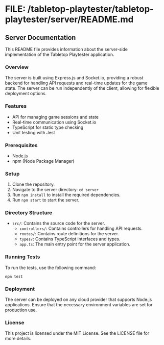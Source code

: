 # FILE: /tabletop-playtester/tabletop-playtester/server/README.md

## Server Documentation

This README file provides information about the server-side implementation of the Tabletop Playtester application.

### Overview

The server is built using Express.js and Socket.io, providing a robust backend for handling API requests and real-time updates for the game state. The server can be run independently of the client, allowing for flexible deployment options.

### Features

- API for managing game sessions and state
- Real-time communication using Socket.io
- TypeScript for static type checking
- Unit testing with Jest

### Prerequisites

- Node.js
- npm (Node Package Manager)

### Setup

1. Clone the repository.
2. Navigate to the server directory: `cd server`
3. Run `npm install` to install the required dependencies.
4. Run `npm start` to start the server.

### Directory Structure

- `src/`: Contains the source code for the server.
  - `controllers/`: Contains controllers for handling API requests.
  - `routes/`: Contains route definitions for the server.
  - `types/`: Contains TypeScript interfaces and types.
  - `app.ts`: The main entry point for the server application.

### Running Tests

To run the tests, use the following command:

```
npm test
```

### Deployment

The server can be deployed on any cloud provider that supports Node.js applications. Ensure that the necessary environment variables are set for production use.

### License

This project is licensed under the MIT License. See the LICENSE file for more details.